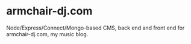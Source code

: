 # armchair-dj.com

Node/Express/Connect/Mongo-based CMS, back end and front end for armchair-dj.com, my music blog.
